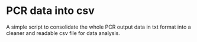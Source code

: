 # PCR data into csv

A simple script to consolidate the whole PCR output data in txt format into a cleaner and readable csv file for data analysis.

